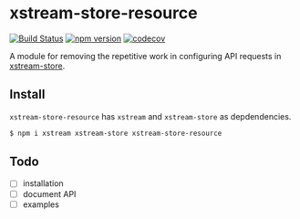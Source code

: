 # xstream-store-resource

[![Build Status](https://travis-ci.org/fixate/xstream-store-resource.svg?branch=master)](https://travis-ci.org/fixate/xstream-store-resource)
[![npm version](https://badge.fury.io/js/xstream-store-resource.svg)](https://badge.fury.io/js/xstream-store-resource)
[![codecov](https://codecov.io/gh/fixate/xstream-store-resource/branch/master/graph/badge.svg)](https://codecov.io/gh/fixate/xstream-store-resource)

A module for removing the repetitive work in configuring API requests in [xstream-store](https://github.com/fixate/xstream-store).

## Install

`xstream-store-resource` has `xstream` and `xstream-store` as depdendencies.

```bash
$ npm i xstream xstream-store xstream-store-resource
```

## Todo

- [ ] installation
- [ ] document API
- [ ] examples

